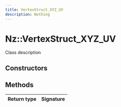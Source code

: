 ```yaml
---
title: VertexStruct_XYZ_UV
description: Nothing
---
```


# Nz::VertexStruct_XYZ_UV

Class description

## Constructors


## Methods

| Return type | Signature |
| ----------- | --------- |
